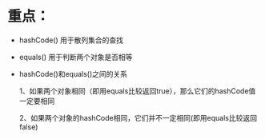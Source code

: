 # 重点：
- hashCode() 用于散列集合的查找
- equals() 用于判断两个对象是否相等

- hashCode()和equals()之间的关系

    1、如果两个对象相同（即用equals比较返回true），那么它们的hashCode值一定要相同
    
    2、如果两个对象的hashCode相同，它们并不一定相同(即用equals比较返回false)